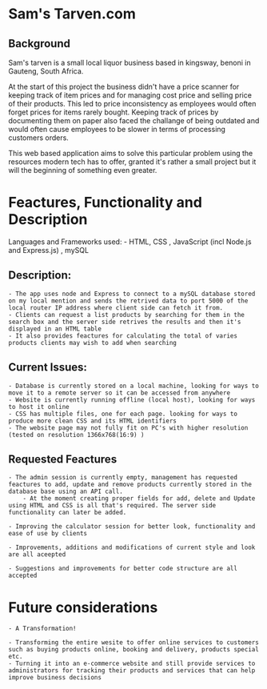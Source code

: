 # Sam's Tarven.com

## Background

Sam's tarven is a small local liquor business based in kingsway, benoni in Gauteng, South Africa.

At the start of this project the business didn't have a price scanner for keeping track of item prices and
for managing cost price and selling price of their products.
This led to price inconsistency as employees would often forget prices for items rarely bought. Keeping track
of prices by documenting them on paper also faced the challange of being outdated and would often cause employees to be slower in terms of processing customers orders.

This web based application aims to solve this particular problem using the resources modern tech has to offer, granted it's rather a small project but it will the beginning of something even greater.

# Feactures, Functionality and Description

Languages and Frameworks used:
    - HTML, CSS
    , JavaScript (incl Node.js and Express.js)
    , mySQL

## Description:
    - The app uses node and Express to connect to a mySQL database stored on my local mention and sends the retrived data to port 5000 of the local router IP address where client side can fetch it from.
    - Clients can request a list products by searching for them in the search box and the server side retrives the results and then it's displayed in an HTML table
    - It also provides feactures for calculating the total of varies products clients may wish to add when searching

## Current Issues:
    - Database is currently stored on a local machine, looking for ways to move it to a remote server so it can be accessed from anywhere
    - Website is currently running offline (local host), looking for ways to host it online
    - CSS has multiple files, one for each page. looking for ways to produce more clean CSS and its HTML identifiers
    - The website page may not fully fit on PC's with higher resolution (tested on resolution 1366x768(16:9) )

## Requested Feactures

    - The admin session is currently empty, management has requested feactures to add, update and remove products currently stored in the database base using an API call. 
        - At the moment creating proper fields for add, delete and Update using HTML and CSS is all that's required. The server side functionality can later be added.

    - Improving the calculator session for better look, functionality and ease of use by clients

    - Improvements, additions and modifications of current style and look are all aceepted
    
    - Suggestions and improvements for better code structure are all accepted

# Future considerations

    - A Transformation!
    
    - Transforming the entire wesite to offer online services to customers such as buying products online, booking and delivery, products special etc.
    - Turning it into an e-commerce website and still provide services to administrators for tracking their products and services that can help improve business decisions 
